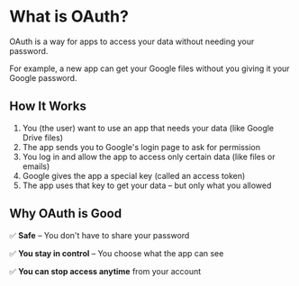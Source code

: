 # What is OAuth?

OAuth is a way for apps to access your data without needing your password.

For example, a new app can get your Google files without you giving it your Google password.

## How It Works

1. You (the user) want to use an app that needs your data (like Google Drive files)
2. The app sends you to Google's login page to ask for permission
3. You log in and allow the app to access only certain data (like files or emails)
4. Google gives the app a special key (called an access token)
5. The app uses that key to get your data – but only what you allowed

## Why OAuth is Good

✅ **Safe** – You don't have to share your password

✅ **You stay in control** – You choose what the app can see

✅ **You can stop access anytime** from your account
